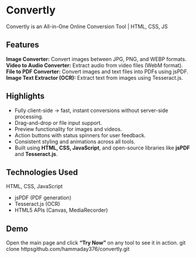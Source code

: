 # Convertly

Convertly is an All-in-One Online Conversion Tool | HTML, CSS, JS

## Features
**Image Converter:** Convert images between JPG, PNG, and WEBP formats.
**Video to Audio Converter:** Extract audio from video files (WebM format).
**File to PDF Converter:** Convert images and text files into PDFs using jsPDF.
**Image Text Extractor (OCR):** Extract text from images using Tesseract.js.

## Highlights
- Fully client-side → fast, instant conversions without server-side processing.
- Drag-and-drop or file input support.
- Preview functionality for images and videos.
- Action buttons with status spinners for user feedback.
- Consistent styling and animations across all tools.
- Built using **HTML, CSS, JavaScript**, and open-source libraries like **jsPDF** and **Tesseract.js**.

## Technologies Used
HTML, CSS, JavaScript
- jsPDF (PDF generation)
- Tesseract.js (OCR)
- HTML5 APIs (Canvas, MediaRecorder)
## Demo
Open the main page and click **“Try Now”** on any tool to see it in action.
   git clone httpsgithub.com/hammaday376/convertly.git

